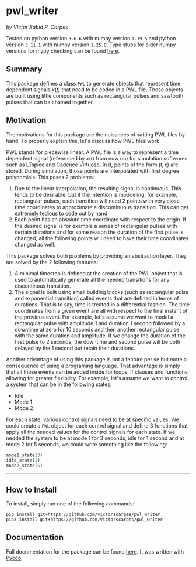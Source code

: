 # pwl_writer

*by Victor Sabiá P. Carpes*

Tested on python version `3.6.6` with numpy version `1.19.5` and python version `3.11.1` with numpy version `1.25.0`. Type stubs for older numpy versions for mypy checking can be found [here](https://github.com/numpy/numpy-stubs).

## Summary

This package defines a class `PWL` to generate objects that represent time dependent signals $x(t)$ that need to be coded in a PWL file. Those objects are built using little components such as rectangular pulses and sawtooth pulses that can be chained together.

## Motivation

The motivations for this package are the nuisances of writing PWL files by hand. To properly explain this, let's discuss how PWL files work.

PWL stands for piecewise linear. A PWL file is a way to represent a time dependent signal (referenced by $x(t)$ from now on) for simulation softwares such as LTspice and Cadence Virtuoso. In it, points of the form $(t, x)$ are stored. During simulation, those points are interpolated with first degree polynomials. This poses 2 problems:

1. Due to the linear interpolation, the resulting signal is continuous. This tends to be desirable, but if the intention is moddeling, for example, rectangular pulses, each transition will need 2 points with very close time coordinates to approximate a discontinuous transition. This can get extremely tedious to code out by hand.
2. Each point has an absolute time coordinate with respect to the origin. If the desired signal is for example a series of rectangular pulses with certain durations and for some reason the duration of the first pulse is changed, all the following points will need to have their time coordinates changed as well.

This package solves both problems by providing an abstraction layer. They are solved by the 2 following features:

1. A minimal timestep is defined at the creation of the PWL object that is used to automatically generate all the needed transitions for any discontinous transition.
2. The signal is built using small building blocks (such as rectangular pulse and exponential transition) called events that are defined in terms of durations. That is to say, time is treated in a differential fashion. The time coordinates from a given event are all with respect to the final instant of the previous event. For example, let's assume we want to model a rectangular pulse with amplitude 1 and duration 1 second followed by a downtime at zero for 10 seconds and then another rectangular pulse with the same duration and amplitude. If we change the duration of the first pulse to 2 seconds, the downtime and second pulse will be both  delayed by the 1 second but retain their durations.

Another advantage of using this package is not a feature per se but more a consequence of using a programing language. That advantage is simply that all those events can be added inside for loops, if clauses and functions, allowing for greater flexibility. For example, let's assume we want to control a system that can be in the following states:

* Idle
* Mode 1
* Mode 2

For each state, various control signals need to be at specific values. We could create a `PWL` object for each control signal and define 3 functions that apply all the needed values for the control signals for each state. If we nedded the system to be at mode 1 for 3 seconds, idle for 1 second and at mode 2 for 5 seconds, we could write something like the following:

```python
mode1_state(3)
idle_state(1)
mode2_state(5)
```

---

## How to Install

To install, simply run one of the following commands:

```
pip install git+https://github.com/victorscarpes/pwl_writer
pip3 install git+https://github.com/victorscarpes/pwl_writer
```

## Documentation

Full documentation for the package can be found [here](https://htmlpreview.github.io/?https://github.com/victorscarpes/pwl_writer/blob/main/docs/pwl_writer.html). It was written with [Pycco](https://github.com/pycco-docs/pycco).
